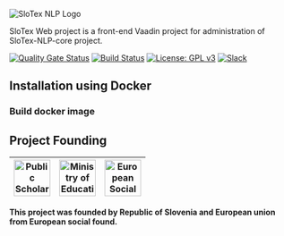 ![SloTex NLP Logo](https://slotex.si/images/slotex_logo_web.svg)

SloTex Web project is a front-end Vaadin project for administration of
SloTex-NLP-core project.

[![Quality Gate Status](https://sonarcloud.io/api/project_badges/measure?project=MediusInc_slotex-nlp-web&metric=alert_status)](https://sonarcloud.io/dashboard?id=MediusInc_slotex-nlp-core)
[![Build Status](https://travis-ci.org/MediusInc/slotex-nlp-web.svg?branch=master)](https://travis-ci.org/MediusInc/slotex-nlp-web)
[![License: GPL v3](https://img.shields.io/badge/License-GPLv3-blue.svg)](https://www.gnu.org/licenses/gpl-3.0)
[![Slack](https://img.shields.io/badge/slack-@pkp2019-yellow.svg?logo=slack)](https://join.slack.com/t/pkp2019-slotex/shared_invite/enQtNzkwNTk5MDMyOTc2LTNhOTQ0MTU3ZDMzMDM2NDRhYTRlNWRkOWRmZTk0N2YzNmExNDliYTU1NGI4NWFjNjFhNTFkNTcyNzhlZGIzZmU)


## Installation using Docker

### Build docker image

## Project Founding

|  <img alt="Public Scholarship, Development, Disability and Maintenence Fund of the Republic of Slovenia" src="https://slotex.si/images/logo-sklad.svg" height="65" /> |  <img alt="Ministry of Education, Science and Sport" src="https://slotex.si/images/logo-mizs.svg" height="65"/> |  <img alt="European Social Fund" src="https://slotex.si/images/logo-pkp.svg" height="65"/> |
| --- | --- | --- |

**This project was founded by Republic of Slovenia and European union from European social found.**


